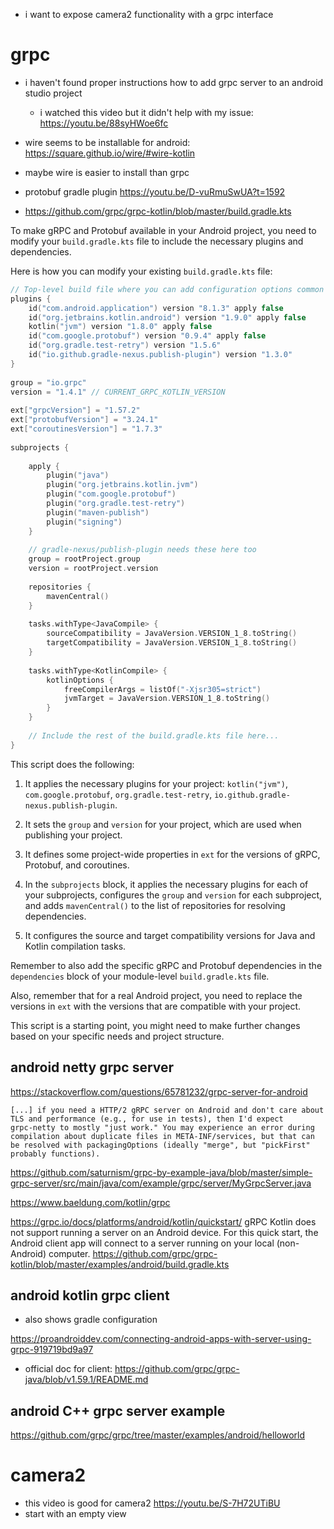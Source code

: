 - i want to expose camera2 functionality with a grpc interface

# grpc
- i haven't found proper instructions how to add grpc server to an
  android studio project
  - i watched this video but it didn't help with my issue: https://youtu.be/88syHWoe6fc
- wire seems to be installable for android: https://square.github.io/wire/#wire-kotlin
- maybe wire is easier to install than grpc 

- protobuf gradle plugin https://youtu.be/D-vuRmuSwUA?t=1592

- https://github.com/grpc/grpc-kotlin/blob/master/build.gradle.kts


To make gRPC and Protobuf available in your Android project, you need
to modify your `build.gradle.kts` file to include the necessary
plugins and dependencies.

Here is how you can modify your existing `build.gradle.kts` file:
   
```kotlin  
// Top-level build file where you can add configuration options common to all sub-projects/modules.  
plugins {  
    id("com.android.application") version "8.1.3" apply false
    id("org.jetbrains.kotlin.android") version "1.9.0" apply false
    kotlin("jvm") version "1.8.0" apply false
    id("com.google.protobuf") version "0.9.4" apply false
    id("org.gradle.test-retry") version "1.5.6"
    id("io.github.gradle-nexus.publish-plugin") version "1.3.0"
}  
   
group = "io.grpc"
version = "1.4.1" // CURRENT_GRPC_KOTLIN_VERSION
   
ext["grpcVersion"] = "1.57.2"
ext["protobufVersion"] = "3.24.1"
ext["coroutinesVersion"] = "1.7.3"
   
subprojects {  
  
    apply {  
        plugin("java")  
        plugin("org.jetbrains.kotlin.jvm")  
        plugin("com.google.protobuf")  
        plugin("org.gradle.test-retry")  
        plugin("maven-publish")  
        plugin("signing")  
    }  
  
    // gradle-nexus/publish-plugin needs these here too  
    group = rootProject.group  
    version = rootProject.version  
  
    repositories {  
        mavenCentral()  
    }  
  
    tasks.withType<JavaCompile> {  
        sourceCompatibility = JavaVersion.VERSION_1_8.toString()  
        targetCompatibility = JavaVersion.VERSION_1_8.toString()  
    }  
  
    tasks.withType<KotlinCompile> {  
        kotlinOptions {  
            freeCompilerArgs = listOf("-Xjsr305=strict")  
            jvmTarget = JavaVersion.VERSION_1_8.toString()  
        }  
    }  
  
    // Include the rest of the build.gradle.kts file here...  
}  
```  
   
This script does the following:

1. It applies the necessary plugins for your project: `kotlin("jvm")`,
   `com.google.protobuf`, `org.gradle.test-retry`,
   `io.github.gradle-nexus.publish-plugin`.

2. It sets the `group` and `version` for your project, which are used
   when publishing your project.

3. It defines some project-wide properties in `ext` for the versions
   of gRPC, Protobuf, and coroutines.

4. In the `subprojects` block, it applies the necessary plugins for
   each of your subprojects, configures the `group` and `version` for
   each subproject, and adds `mavenCentral()` to the list of
   repositories for resolving dependencies.

5. It configures the source and target compatibility versions for Java
   and Kotlin compilation tasks.
  
Remember to also add the specific gRPC and Protobuf dependencies in
the `dependencies` block of your module-level `build.gradle.kts` file.

Also, remember that for a real Android project, you need to replace
the versions in `ext` with the versions that are compatible with your
project.


This script is a starting point, you might need to make further
changes based on your specific needs and project structure.

## android netty grpc server

https://stackoverflow.com/questions/65781232/grpc-server-for-android

```
[...] if you need a HTTP/2 gRPC server on Android and don't care about
TLS and performance (e.g., for use in tests), then I'd expect
grpc-netty to mostly "just work." You may experience an error during
compilation about duplicate files in META-INF/services, but that can
be resolved with packagingOptions (ideally "merge", but "pickFirst"
probably functions).
```
https://github.com/saturnism/grpc-by-example-java/blob/master/simple-grpc-server/src/main/java/com/example/grpc/server/MyGrpcServer.java

https://www.baeldung.com/kotlin/grpc

https://grpc.io/docs/platforms/android/kotlin/quickstart/
gRPC Kotlin does not support running a server on an Android device. For this quick start, the Android client app will connect to a server running on your local (non-Android) computer.
https://github.com/grpc/grpc-kotlin/blob/master/examples/android/build.gradle.kts

## android kotlin grpc client

- also shows gradle configuration

https://proandroiddev.com/connecting-android-apps-with-server-using-grpc-919719bd9a97

- official doc for client:
https://github.com/grpc/grpc-java/blob/v1.59.1/README.md

## android C++ grpc server example

https://github.com/grpc/grpc/tree/master/examples/android/helloworld



# camera2 

- this video is good for camera2 https://youtu.be/S-7H72UTiBU
- start with an empty view


